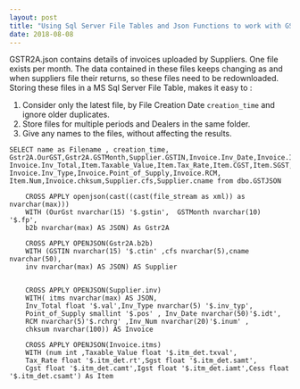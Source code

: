 ```yaml
---
layout: post
title: "Using Sql Server File Tables and Json Functions to work with GSTR2A Files "
date: 2018-08-08
---
```


GSTR2A.json contains details of invoices uploaded by Suppliers. One file exists per month. The data contained in these files keeps changing as and when suppliers file their returns, so these files need to be redownloaded. Storing these files in a  MS Sql Server File Table, makes it easy to :

1. Consider only the latest file, by File Creation Date ```creation_time``` and ignore older duplicates.
2. Store files for multiple periods and Dealers in the same folder.
3. Give any names to the files, without affecting the results.
```
SELECT name as Filename , creation_time,
Gstr2A.OurGST,Gstr2A.GSTMonth,Supplier.GSTIN,Invoice.Inv_Date,Invoice.Inv_Num,
Invoice.Inv_Total,Item.Taxable_Value,Item.Tax_Rate,Item.CGST,Item.SGST,Item.IGST,Item.Cess,
Invoice.Inv_Type,Invoice.Point_of_Supply,Invoice.RCM,
Item.Num,Invoice.chksum,Supplier.cfs,Supplier.cname from dbo.GSTJSON 

	CROSS APPLY openjson(cast((cast(file_stream as xml)) as nvarchar(max))) 
	WITH (OurGst nvarchar(15) '$.gstin',  GSTMonth nvarchar(10) '$.fp', 
	b2b nvarchar(max) AS JSON) As Gstr2A

	CROSS APPLY OPENJSON(Gstr2A.b2b)
	WITH (GSTIN nvarchar(15) '$.ctin' ,cfs nvarchar(5),cname nvarchar(50),
	inv nvarchar(max) AS JSON) AS Supplier
		   

	CROSS APPLY OPENJSON(Supplier.inv)
	WITH( itms nvarchar(max) AS JSON,
	Inv_Total float '$.val',Inv_Type nvarchar(5) '$.inv_typ',
	Point_of_Supply smallint '$.pos' , Inv_Date nvarchar(50)'$.idt',
	RCM nvarchar(5)'$.rchrg' ,Inv_Num nvarchar(20)'$.inum' ,
	chksum nvarchar(100)) AS Invoice

	CROSS APPLY OPENJSON(Invoice.itms)
	WITH (num int ,Taxable_Value float '$.itm_det.txval',
	Tax_Rate float '$.itm_det.rt',Sgst float '$.itm_det.samt',
	Cgst float '$.itm_det.camt',Igst float '$.itm_det.iamt',Cess float '$.itm_det.csamt') As Item

```
